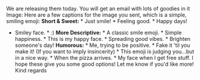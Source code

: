 We are releasing them today. You will get an email with lots of goodies in it
Image: Here are a few captions for the image you sent, which is a simple,
smiling emoji: **Short & Sweet:** * Just smile! * Feeling good. * Happy days!
* Smiley face. * :) **More Descriptive:** * A classic smile emoji. * Simple
happiness. * This is my happy face. * Spreading good vibes. * Brighten
someone's day! **Humorous:** * Me, trying to be positive. * Fake it 'til you
make it! (If you want to imply insincerity) * This emoji is judging you...but
in a nice way. * When the pizza arrives. * My face when I get free stuff. I
hope these give you some good options! Let me know if you'd like more!
Kind regards